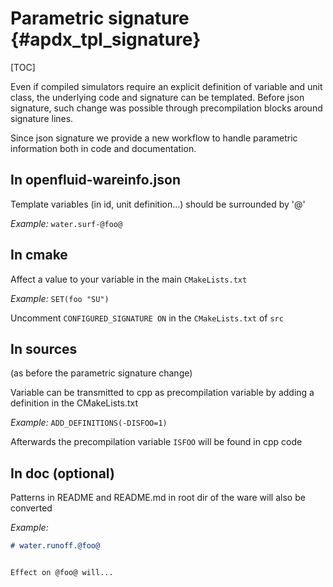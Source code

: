 # Parametric signature {#apdx_tpl_signature}

[TOC]

Even if compiled simulators require an explicit definition of variable and unit class, the underlying code and signature can be templated. Before json signature, such change was possible through precompilation blocks around signature lines. 

Since json signature we provide a new workflow to handle parametric information both in code and documentation.


## In openfluid-wareinfo.json
Template variables (in id, unit definition...) should be surrounded by '@'

_Example:_
 `water.surf-@foo@`

## In cmake
Affect a value to your variable in the main `CMakeLists.txt`

_Example:_
`SET(foo "SU")`

Uncomment `CONFIGURED_SIGNATURE ON` in the `CMakeLists.txt` of `src`


## In sources
(as before the parametric signature change)

Variable can be transmitted to cpp as precompilation variable by adding a definition in the CMakeLists.txt

_Example:_
 `ADD_DEFINITIONS(-DISFOO=1)`

Afterwards the precompilation variable `ISFOO` will be found in cpp code

## In doc (optional)
Patterns in README and README.md in root dir of the ware will also be converted

_Example:_
```md
# water.runoff.@foo@


Effect on @foo@ will...
```